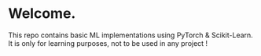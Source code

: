 # Welcome.
This repo contains basic ML implementations using PyTorch & Scikit-Learn.
It is only for learning purposes, not to be used in any project !
